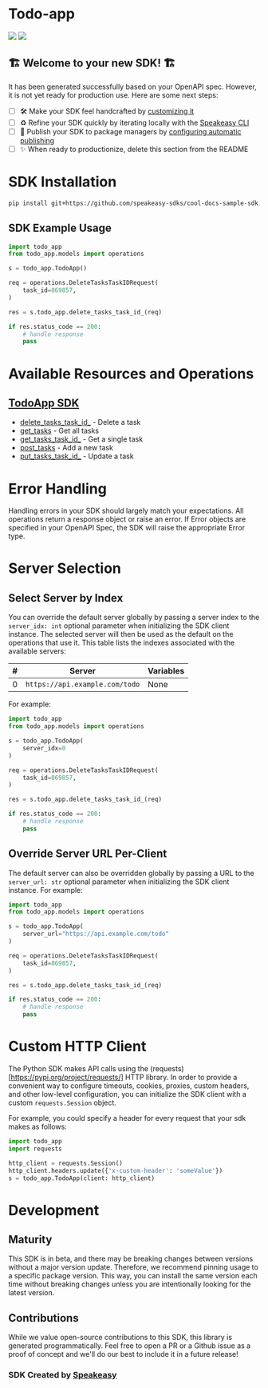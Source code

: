 # Todo-app

<div align="left">
    <a href="https://speakeasyapi.dev/"><img src="https://custom-icon-badges.demolab.com/badge/-Built%20By%20Speakeasy-212015?style=for-the-badge&logoColor=FBE331&logo=speakeasy&labelColor=545454" /></a>
    <a href="https://github.com/speakeasy-sdks/cool-docs-sample-sdk.git/actions"><img src="https://img.shields.io/github/actions/workflow/status/speakeasy-sdks/cool-docs-sample-sdk/speakeasy_sdk_generation.yml?style=for-the-badge" /></a>
    
</div>


## 🏗 **Welcome to your new SDK!** 🏗

It has been generated successfully based on your OpenAPI spec. However, it is not yet ready for production use. Here are some next steps:
- [ ] 🛠 Make your SDK feel handcrafted by [customizing it](https://www.speakeasyapi.dev/docs/customize-sdks)
- [ ] ♻️ Refine your SDK quickly by iterating locally with the [Speakeasy CLI](https://github.com/speakeasy-api/speakeasy)
- [ ] 🎁 Publish your SDK to package managers by [configuring automatic publishing](https://www.speakeasyapi.dev/docs/productionize-sdks/publish-sdks)
- [ ] ✨ When ready to productionize, delete this section from the README
<!-- Start SDK Installation -->
# SDK Installation

```bash
pip install git+https://github.com/speakeasy-sdks/cool-docs-sample-sdk.git
```
<!-- End SDK Installation -->

## SDK Example Usage
<!-- Start SDK Example Usage -->


```python
import todo_app
from todo_app.models import operations

s = todo_app.TodoApp()

req = operations.DeleteTasksTaskIDRequest(
    task_id=869857,
)

res = s.todo_app.delete_tasks_task_id_(req)

if res.status_code == 200:
    # handle response
    pass
```
<!-- End SDK Example Usage -->

<!-- Start SDK Available Operations -->
# Available Resources and Operations

## [TodoApp SDK](docs/sdks/todoapp/README.md)

* [delete_tasks_task_id_](docs/sdks/todoapp/README.md#delete_tasks_task_id_) - Delete a task
* [get_tasks](docs/sdks/todoapp/README.md#get_tasks) - Get all tasks
* [get_tasks_task_id_](docs/sdks/todoapp/README.md#get_tasks_task_id_) - Get a single task
* [post_tasks](docs/sdks/todoapp/README.md#post_tasks) - Add a new task
* [put_tasks_task_id_](docs/sdks/todoapp/README.md#put_tasks_task_id_) - Update a task
<!-- End SDK Available Operations -->

<!-- Start Dev Containers -->



<!-- End Dev Containers -->

<!-- Start Error Handling -->
# Error Handling

Handling errors in your SDK should largely match your expectations.  All operations return a response object or raise an error.  If Error objects are specified in your OpenAPI Spec, the SDK will raise the appropriate Error type.


<!-- End Error Handling -->

<!-- Start Server Selection -->
# Server Selection

## Select Server by Index

You can override the default server globally by passing a server index to the `server_idx: int` optional parameter when initializing the SDK client instance. The selected server will then be used as the default on the operations that use it. This table lists the indexes associated with the available servers:

| # | Server | Variables |
| - | ------ | --------- |
| 0 | `https://api.example.com/todo` | None |

For example:


```python
import todo_app
from todo_app.models import operations

s = todo_app.TodoApp(
    server_idx=0
)

req = operations.DeleteTasksTaskIDRequest(
    task_id=869857,
)

res = s.todo_app.delete_tasks_task_id_(req)

if res.status_code == 200:
    # handle response
    pass
```


## Override Server URL Per-Client

The default server can also be overridden globally by passing a URL to the `server_url: str` optional parameter when initializing the SDK client instance. For example:


```python
import todo_app
from todo_app.models import operations

s = todo_app.TodoApp(
    server_url="https://api.example.com/todo"
)

req = operations.DeleteTasksTaskIDRequest(
    task_id=869857,
)

res = s.todo_app.delete_tasks_task_id_(req)

if res.status_code == 200:
    # handle response
    pass
```
<!-- End Server Selection -->

<!-- Start Custom HTTP Client -->
# Custom HTTP Client

The Python SDK makes API calls using the (requests)[https://pypi.org/project/requests/] HTTP library.  In order to provide a convenient way to configure timeouts, cookies, proxies, custom headers, and other low-level configuration, you can initialize the SDK client with a custom `requests.Session` object.


For example, you could specify a header for every request that your sdk makes as follows:

```python
import todo_app
import requests

http_client = requests.Session()
http_client.headers.update({'x-custom-header': 'someValue'})
s = todo_app.TodoApp(client: http_client)
```


<!-- End Custom HTTP Client -->

<!-- Placeholder for Future Speakeasy SDK Sections -->

# Development

## Maturity

This SDK is in beta, and there may be breaking changes between versions without a major version update. Therefore, we recommend pinning usage
to a specific package version. This way, you can install the same version each time without breaking changes unless you are intentionally
looking for the latest version.

## Contributions

While we value open-source contributions to this SDK, this library is generated programmatically.
Feel free to open a PR or a Github issue as a proof of concept and we'll do our best to include it in a future release!

### SDK Created by [Speakeasy](https://docs.speakeasyapi.dev/docs/using-speakeasy/client-sdks)
